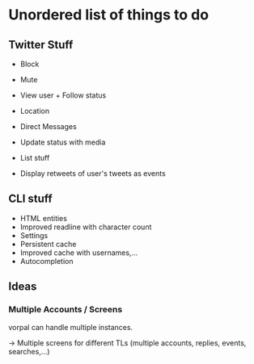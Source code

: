 # Unordered list of things to do 

## Twitter Stuff

* Block
* Mute

* View user + Follow status

* Location

* Direct Messages

* Update status with media

* List stuff

* Display retweets of user's tweets as events

## CLI stuff

* HTML entities
* Improved readline with character count
* Settings
* Persistent cache
* Improved cache with usernames,...
* Autocompletion

## Ideas

### Multiple Accounts / Screens
vorpal can handle multiple instances.

-> Multiple screens for different TLs (multiple accounts, replies, events, searches,...)

